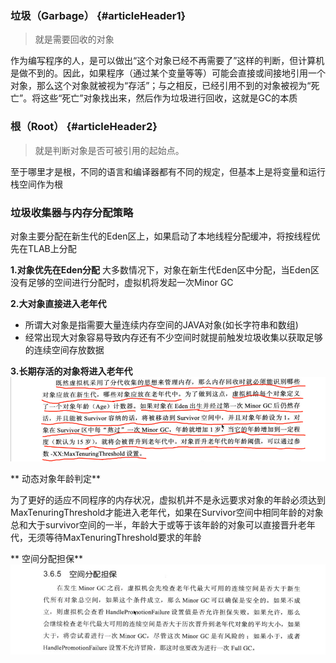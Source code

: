 ### 垃圾（Garbage） {#articleHeader1}

> 就是需要回收的对象

作为编写程序的人，是可以做出“这个对象已经不再需要了”这样的判断，但计算机是做不到的。因此，如果程序（通过某个变量等等）可能会直接或间接地引用一个对象，那么这个对象就被视为“存活”；与之相反，已经引用不到的对象被视为“死亡”。将这些“死亡”对象找出来，然后作为垃圾进行回收，这就是GC的本质

### 根（Root） {#articleHeader2}

> 就是判断对象是否可被引用的起始点。

至于哪里才是根，不同的语言和编译器都有不同的规定，但基本上是将变量和运行栈空间作为根

### 垃圾收集器与内存分配策略

对象主要分配在新生代的Eden区上，如果启动了本地线程分配缓冲，将按线程优先在TLAB上分配

**1.对象优先在Eden分配** 大多数情况下，对象在新生代Eden区中分配，当Eden区没有足够的空间进行分配时，虚拟机将发起一次Minor GC

**2.大对象直接进入老年代**

* 所谓大对象是指需要大量连续内存空间的JAVA对象\(如长字符串和数组\)
* 经常出现大对象容易导致内存还有不少空间时就提前触发垃圾收集以获取足够的连续空间存放数据

**3.长期存活的对象将进入老年代**  
![](/assets/201708022223.png)

** 动态对象年龄判定**

为了更好的适应不同程序的内存状况，虚拟机并不是永远要求对象的年龄必须达到MaxTenuringThreshold才能进入老年代，如果在Survivor空间中相同年龄的对象总和大于survivor空间的一半，年龄大于或等于该年龄的对象可以直接晋升老年代，无须等待MaxTenuringThreshold要求的年龄

** 空间分配担保**  
![](/assets/20170802227.png)

